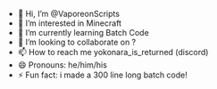 - 👋 Hi, I’m @VaporeonScripts
- 👀 I’m interested in Minecraft
- 🌱 I’m currently learning Batch Code
- 💞️ I’m looking to collaborate on ?
- 📫 How to reach me yokonara_is_returned (discord)
- 😄 Pronouns: he/him/his
- ⚡ Fun fact: i made a 300 line long batch code!
